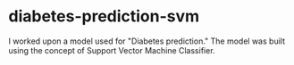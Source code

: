 # diabetes-prediction-svm
I worked upon a model used for "Diabetes prediction." 
The model was built using the concept of Support Vector Machine Classifier.
